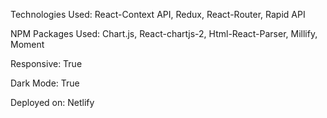 Technologies Used: React-Context API, Redux, React-Router, Rapid API

NPM Packages Used: Chart.js, React-chartjs-2, Html-React-Parser, Millify, Moment

Responsive: True

Dark Mode: True

Deployed on: Netlify
